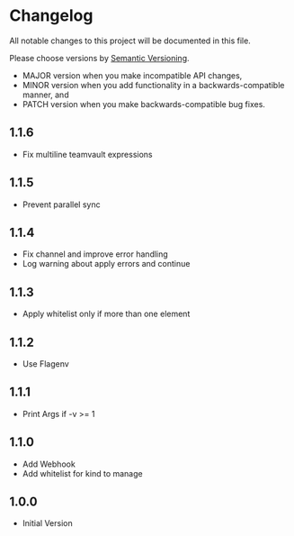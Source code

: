 # Changelog

All notable changes to this project will be documented in this file.

Please choose versions by [Semantic Versioning](http://semver.org/).

* MAJOR version when you make incompatible API changes,
* MINOR version when you add functionality in a backwards-compatible manner, and
* PATCH version when you make backwards-compatible bug fixes.

## 1.1.6

- Fix multiline teamvault expressions 

## 1.1.5

- Prevent parallel sync

## 1.1.4

- Fix channel and improve error handling
- Log warning about apply errors and continue

## 1.1.3

- Apply whitelist only if more than one element 

## 1.1.2

- Use Flagenv

## 1.1.1

- Print Args if -v >= 1

## 1.1.0

- Add Webhook
- Add whitelist for kind to manage

## 1.0.0

- Initial Version
